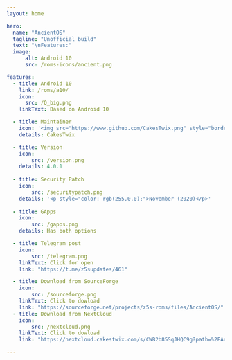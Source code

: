 ```yaml
---
layout: home

hero:
  name: "AncientOS"
  tagline: "Unofficial build"
  text: "\nFeatures:"
  image: 
      alt: Android 10
      src: /roms-icons/ancient.png

features:
  - title: Android 10
    link: /roms/a10/
    icon: 
      src: /Q_big.png
    linkText: Based on Android 10

  - title: Maintainer
    icon: '<img src="https://www.github.com/CakesTwix.png" style="border-radius: 10%;"/>'
    details: CakesTwix

  - title: Version
    icon: 
        src: /version.png
    details: 4.0.1
  
  - title: Security Patch
    icon: 
        src: /securitypatch.png
    details: '<p style="color: rgb(255,0,0);">November (2020)</p>'
  
  - title: GApps
    icon: 
        src: /gapps.png
    details: Has both options

  - title: Telegram post
    icon: 
        src: /telegram.png
    linkText: Click for open
    link: "https://t.me/z5supdates/461"

  - title: Download from SourceForge
    icon: 
        src: /sourceforge.png
    linkText: Click to dowload
    link: "https://sourceforge.net/projects/z5s-roms/files/AncientOS/"
  - title: Download from NextCloud
    icon: 
        src: /nextcloud.png
    linkText: Click to dowload
    link: "https://nextcloud.cakestwix.com/s/CWB2b85SqJHQC9g?path=%2FAncientOS"

---
```




